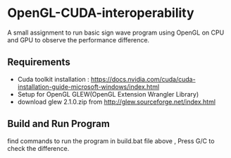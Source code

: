 # OpenGL-CUDA-interoperability
A small assignment to run basic sign wave program using OpenGL on CPU and GPU to observe the performance difference.

##  Requirements

* Cuda toolkit installation : https://docs.nvidia.com/cuda/cuda-installation-guide-microsoft-windows/index.html
* Setup for OpenGL GLEW(OpenGL Extension Wrangler Library) 
*	download glew 2.1.0.zip from http://glew.sourceforge.net/index.html

## Build and Run Program

find commands to run the program in build.bat file above , Press G/C to check the difference.

